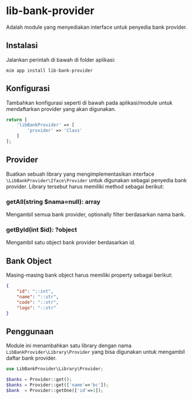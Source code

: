 # lib-bank-provider

Adalah module yang menyediakan interface untuk penyedia bank provider.

## Instalasi

Jalankan perintah di bawah di folder aplikasi:

```
mim app install lib-bank-provider
```

## Konfigurasi

Tambahkan konfigurasi seperti di bawah pada aplikasi/module untuk mendaftarkan
provider yang akan digunakan.

```php
return [
    'libBankProvider' => [
        'provider' => 'Class'
    ]
];
```

## Provider

Buatkan sebuah library yang mengimplementasikan interface `\LibBankProvider\Iface\Provider`
untuk digunakan sebagai penyedia bank provider. Library tersebut harus
memiliki method sebagai berikut:

### getAll(string $nama=null): array

Mengambil semua bank provider, optionally filter berdasarkan nama bank.

### getById(int $id): ?object

Mengambil satu object bank provider berdasarkan id.

## Bank Object

Masing-masing bank object harus memiliki property sebagai berikut:

```json
{
    "id": "::int",
    "name": "::str",
    "code": "::str",
    "logo": "::str"
}
```

## Penggunaan

Module ini menambahkan satu library dengan nama `LibBankProvider\Library\Provider`
yang bisa digunakan untuk mengambil daftar bank provider.

```php
use LibBankProvider\Library\Provider;

$banks = Provider::get();
$banks = Provider::get(['name'=>'bc']);
$bank  = Provider::getOne(['id'=>1]);
```